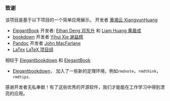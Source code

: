 ### 致谢

该项目是基于以下项目的一个简单应用展示。
  开发者 [黄湘云 XiangyunHuang](https://www.xiangyunhuang.com.cn/)
- [ElegantBook](https://github.com/ElegantLaTeX/ElegantBook)
  开发者: [Ethan Deng 邓东升](https://ddswhu.me/) 和 [Liam Huang 黄晨成](https://liam.page/)
- [bookdown](https://github.com/rstudio/bookdown)
  开发者 [Yihui Xie 谢益辉](https://yihui.name/)
- [Pandoc](https://github.com/jgm/pandoc)
  开发者 [John MacFarlane](https://johnmacfarlane.net/)
- [LaTex](https://www.latex-project.org/)
  [LaTeX 项目组](https://www.latex-project.org/about/team/)

相较于 [Elegantbookdown](https://github.com/XiangyunHuang/ElegantBookdown) 和 [ElegantBook](https://github.com/ElegantLaTeX/ElegantBook) 
- [Elegantbookdown](https://github.com/XiangyunHuang/ElegantBookdown)， 加入了一些新的定理环境，例如`rmdnote`，`rmdthink`，`rmdtips`.

感谢开发者无私奉献！有了这些优秀的开源软件，我们才能能在工作学习中得到漂亮的应用。

